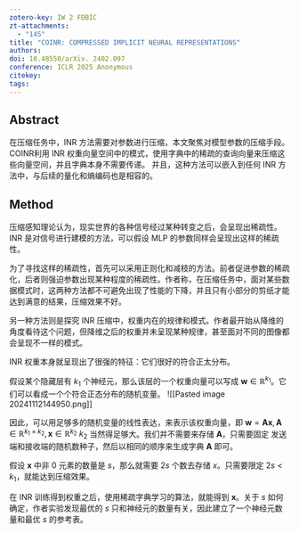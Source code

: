 ```yaml
---
zotero-key: IW 2 FDBIC
zt-attachments:
  - "145"
title: "COINR: COMPRESSED IMPLICIT NEURAL REPRESENTATIONS"
authors: 
doi: 10.48550/arXiv. 2402.097
conference: ICLR 2025 Anonymous
citekey: 
tags:
---
```


## Abstract
在压缩任务中，INR 方法需要对参数进行压缩，本文聚焦对模型参数的压缩手段。
COINR利用 INR 权重向量空间中的模式，使用字典中的稀疏的查询向量来压缩这些向量空间，并且字典本身不需要传递。
并且，这种方法可以嵌入到任何 INR 方法中，与后续的量化和熵编码也是相容的。


## Method
压缩感知理论认为，现实世界的各种信号经过某种转变之后，会呈现出稀疏性。INR 是对信号进行建模的方法，可以假设 MLP 的参数同样会呈现出这样的稀疏性。

为了寻找这样的稀疏性，首先可以采用正则化和减枝的方法。前者促进参数的稀疏化，后者则强迫参数出现某种程度的稀疏性。作者称，在压缩任务中，面对某些数据模式时，这两种方法都不可避免出现了性能的下降，并且只有小部分的剪纸才能达到满意的结果，压缩效果不好。

另一种方法则是探究 INR 压缩中，权重内在的规律和模式。作者最开始从降维的角度看待这个问题，但降维之后的权重并未呈现某种规律，甚至面对不同的图像都会呈现不一样的模式。

INR 权重本身就呈现出了很强的特征：它们很好的符合正太分布。


假设某个隐藏层有 $k_{1}$ 个神经元，那么该层的一个权重向量可以写成 $\mathbf{w}\in \mathbb{R}^{k_{1}}$。它们可以看成一个个符合正态分布的随机变量。
![[Pasted image 20241112144950.png]]

因此，可以用足够多的随机变量的线性表达，来表示该权重向量，即 $\mathbf{w}=\mathbf{A}\mathbf{x},\mathbf{A}\in \mathbb{R}^{k_{1}\times k_{2}},\mathbf{x}\in \mathbb{R}^{k_{2}}$ 
$k_{2}$ 当然得足够大。我们并不需要来存储 $\mathbf{A}$，只需要固定 发送端和接收端的随机数种子，然后以相同的顺序来生成字典 $\mathbf{A}$ 即可。

假设 $\mathbf{x}$ 中非 0 元素的数量是 $s$，那么就需要 $2s$ 个数去存储 $x$。只需要限定 $2s<k_{1}$，就能达到压缩效果。

在 INR 训练得到权重之后，使用稀疏字典学习的算法，就能得到 $\mathbf{x}$。关于 $s$ 如何确定，作者实验发现最优的 $s$ 只和神经元的数量有关，因此建立了一个神经元数量和最优 $s$ 的参考表。
